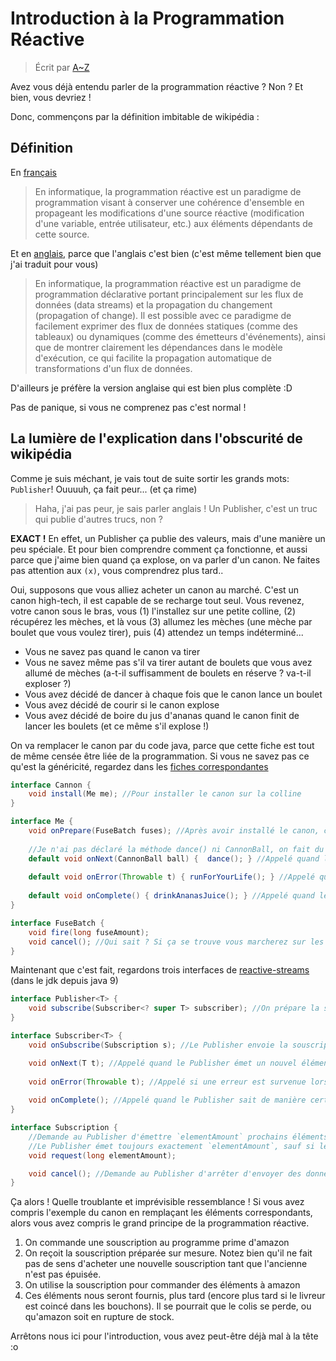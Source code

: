 # Introduction à la Programmation Réactive

> Écrit par [A~Z](https://github.com/AZ-0)

Avez vous déjà entendu parler de la programmation réactive ? Non ? Et bien, vous devriez !

Donc, commençons par la définition imbitable de wikipédia :


## Définition

En [français](https://fr.wikipedia.org/wiki/Programmation_r%C3%A9active)
> En informatique, la programmation réactive est un paradigme de programmation visant à conserver une cohérence d'ensemble en propageant les modifications d'une source réactive (modification d'une variable, entrée utilisateur, etc.) aux éléments dépendants de cette source.

Et en [anglais](https://en.wikipedia.org/wiki/Reactive_programming), parce que l'anglais c'est bien (c'est même tellement bien que j'ai traduit pour vous)
> En informatique, la programmation réactive est un paradigme de programmation déclarative portant principalement sur les flux de données (data streams) et la propagation du changement (propagation of change). Il est possible avec ce paradigme de facilement exprimer des flux de données statiques (comme des tableaux) ou dynamiques (comme des émetteurs d'événements), ainsi que de montrer clairement les dépendances dans le modèle d'exécution, ce qui facilite la propagation automatique de transformations d'un flux de données.

D'ailleurs je préfère la version anglaise qui est bien plus complète :D

Pas de panique, si vous ne comprenez pas c'est normal !


## La lumière de l'explication dans l'obscurité de wikipédia

Comme je suis méchant, je vais tout de suite sortir les grands mots: `Publisher`! Ouuuuh, ça fait peur... (et ça rime)

> Haha, j'ai pas peur, je sais parler anglais ! Un Publisher, c'est un truc qui publie d'autres trucs, non ?

**EXACT !** En effet, un Publisher ça publie des valeurs, mais d'une manière un peu spéciale. Et pour bien comprendre comment ça fonctionne, et aussi parce que j'aime bien quand ça explose, on va parler d'un canon. Ne faites pas attention aux `(x)`, vous comprendrez plus tard..

Oui, supposons que vous alliez acheter un canon au marché. C'est un canon high-tech, il est capable de se recharge tout seul. Vous revenez, votre canon sous le bras, vous (1) l'installez sur une petite colline, (2) récupérez les mèches, et là vous (3) allumez les mèches (une mèche par boulet que vous voulez tirer), puis (4) attendez un temps indéterminé...
- Vous ne savez pas quand le canon va tirer
- Vous ne savez même pas s'il va tirer autant de boulets que vous avez allumé de mèches (a-t-il suffisamment de boulets en réserve ? va-t-il exploser ?)
- Vous avez décidé de dancer à chaque fois que le canon lance un boulet
- Vous avez décidé de courir si le canon explose
- Vous avez décidé de boire du jus d'ananas quand le canon finit de lancer les boulets (et ce même s'il explose !)

On va remplacer le canon par du code java, parce que cette fiche est tout de même censée être liée de la  programmation.
Si vous ne savez pas ce qu'est la généricité, regardez dans les [fiches correspondantes](../java/généricité)

```java
interface Cannon {
	void install(Me me); //Pour installer le canon sur la colline
}

interface Me {
	void onPrepare(FuseBatch fuses); //Après avoir installé le canon, celui-ci s'ouvre et nous donne un lot de mèches
	
	//Je n'ai pas déclaré la méthode dance() ni CannonBall, on fait du pseudo code par ici
	default void onNext(CannonBall ball) {  dance(); } //Appelé quand le canon lance un boulet de canon
	
	default void onError(Throwable t) { runForYourLife(); } //Appelé quand le canon a une erreur interne et explose
	
	default void onComplete() { drinkAnanasJuice(); } //Appelé quand le canon arrête définitivement d'envoyer des boulets
}

interface FuseBatch {
	void fire(long fuseAmount);
	void cancel(); //Qui sait ? Si ça se trouve vous marcherez sur les mèches parce que l'envie vous prend d'arrêter.
}
```

Maintenant que c'est fait, regardons trois interfaces de [reactive-streams](http://www.reactive-streams.org/) (dans le jdk depuis java 9)
```java
interface Publisher<T> {
	void subscribe(Subscriber<? super T> subscriber); //On prépare la souscription
}

interface Subscriber<T> {
	void onSubscribe(Subscription s); //Le Publisher envoie la souscription une fois préparée

	void onNext(T t); //Appelé quand le Publisher émet un nouvel élément
	
	void onError(Throwable t); //Appelé si une erreur est survenue lors de la génération / récupération d'un nouvel élément
	
	void onComplete(); //Appelé quand le Publisher sait de manière certaine qu'il n'émettra plus jamais d'éléments
}

interface Subscription {
	//Demande au Publisher d'émettre `elementAmount` prochains éléments
	//Le Publisher émet toujours exactement `elementAmount`, sauf si le flux est complété (auquel cas il appellera Sbscriber#onComplete ou Subscriber#onError)
 	void request(long elementAmount);

	void cancel(); //Demande au Publisher d'arrêter d'envoyer des données
}
```

Ça alors ! Quelle troublante et imprévisible ressemblance !
Si vous avez compris l'exemple du canon en remplaçant les éléments correspondants, alors vous avez compris le grand principe de la programmation réactive.
1. On commande une souscription au programme prime d'amazon
2. On reçoit la souscription préparée sur mesure. Notez bien qu'il ne fait pas de sens d'acheter une nouvelle souscription tant que l'ancienne n'est pas épuisée.
3. On utilise la souscription pour commander des éléments à amazon
4. Ces éléments nous seront fournis, plus tard (encore plus tard si le livreur est coincé dans les bouchons). Il se pourrait que le colis se perde, ou qu'amazon soit en rupture de stock.

Arrêtons nous ici pour l'introduction, vous avez peut-être déjà mal à la tête :o

